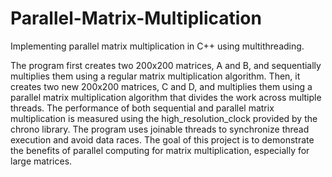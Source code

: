# Parallel-Matrix-Multiplication
Implementing parallel matrix multiplication in C++ using multithreading.

The program first creates two 200x200 matrices, A and B, and sequentially multiplies them using a regular matrix multiplication algorithm. Then, it creates two new 200x200 matrices, C and D, and multiplies them using a parallel matrix multiplication algorithm that divides the work across multiple threads. The performance of both sequential and parallel matrix multiplication is measured using the high_resolution_clock provided by the chrono library. The program uses joinable threads to synchronize thread execution and avoid data races. The goal of this project is to demonstrate the benefits of parallel computing for matrix multiplication, especially for large matrices.
